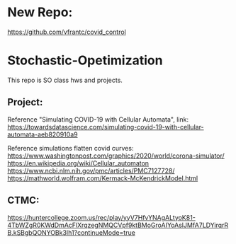 # New Repo:
https://github.com/vfrantc/covid_control

# Stochastic-Opetimization

This repo is SO class hws and projects.

## Project:  
Reference "Simulating COVID-19 with Cellular Automata", link:  
https://towardsdatascience.com/simulating-covid-19-with-cellular-automata-aeb820910a9

Reference simulations flatten covid curves:  
https://www.washingtonpost.com/graphics/2020/world/corona-simulator/  
https://en.wikipedia.org/wiki/Cellular_automaton  
https://www.ncbi.nlm.nih.gov/pmc/articles/PMC7127728/  
https://mathworld.wolfram.com/Kermack-McKendrickModel.html  


## CTMC:  
https://huntercollege.zoom.us/rec/play/yyV7HfvYNAgALtyoK81-4TbWZgR0KWdDmAcFlXrqzegNMQCVpf9ktBMoGroAIYoAslJMfA7LDYirqrRB.kSBgbQONYOBk3Ih1?continueMode=true
